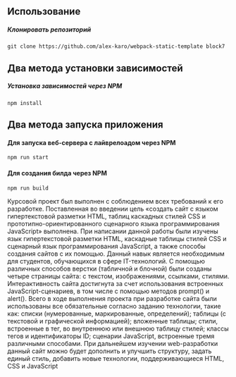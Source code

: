 ## Использование
##### Клонировать репозиторий
```
git clone https://github.com/alex-karo/webpack-static-template block7
```
## Два метода установки зависимостей
##### Установка зависимостей через NPM

```
npm install
```
## Два метода запуска приложения
#### Для запуска веб-сервера с лайврелоадом через NPM
```
npm run start
```
#### Для создания билда через NPM
```
npm run build
```

Курсовой проект был выполнен с соблюдением всех требований к его
разработке. Поставленная во введении цель «создать сайт с языком гипертекстовой разметки HTML, таблиц каскадных
стилей CSS и прототипно-ориентированного сценарного языка
программирования JavaScript» выполнена.
При написании данной работы были изучены язык гипертекстовой
разметки HTML, каскадные таблицы стилей CSS и сценарный язык
программирования JavaScript, а также способы создания сайтов с их
помощью. Данный навык является необходимым для студентов,
обучающихся в сфере IT-технологий.
С помощью различных способов верстки (табличной и блочной) были
созданы четыре страницы сайта: с текстом, изображениями, ссылками,
стилями. Интерактивность сайта достигнута за счет использования
встроенных JavaScript-сценариев, в том числе с помощью методов prompt() и
alert().
Всего в ходе выполнения проекта при разработке сайта были
использованы все обязательные согласно заданию технологии, такие как:
списки (нумерованные, маркированные, определений); таблицы (с текстовой
и графической информацией); вложенные таблицы; стили, встроенные в тег,
во внутреннюю или внешнюю таблицу стилей; классы тегов и
идентификаторы ID; сценарии JavaScript, встроенные тремя различными
способами.
При дальнейшем изучении web-разработки данный сайт можно будет
дополнить и улучшить структуру, задать единый стиль, добавить новые
технологии, поддерживающиеся HTML, CSS и JavaScript
```

